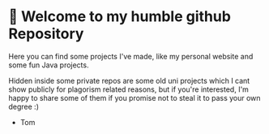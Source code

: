 # 👋 Welcome to my humble github Repository

Here you can find some projects I've made, like my personal website 
and some fun Java projects.

Hidden inside some private repos are some old uni projects which I 
cant show publicly for plagorism related reasons, but if you're 
interested, I'm happy to share some of them if you promise not 
to steal it to pass your own degree :) 

- Tom 
